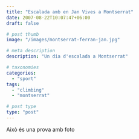 ```yaml
---
title: "Escalada amb en Jan Vives a Montserrat"
date: 2007-08-22T10:07:47+06:00
draft: false

# post thumb
image: "/images/montserrat-ferran-jan.jpg"

# meta description
description: "Un dia d'escalada a Montserrat"

# taxonomies
categories: 
  - "sport"
tags:
  - "climbing"
  - "montserrat"

# post type
type: "post"
---
```


Això és una prova amb foto